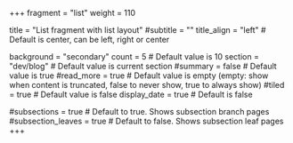 +++
fragment = "list"
weight = 110

title = "List fragment with list layout"
#subtitle = ""
title_align = "left" # Default is center, can be left, right or center

background = "secondary"
count = 5 # Default value is 10
section = "dev/blog" # Default value is current section
#summary = false # Default value is true
#read_more = true # Default value is empty (empty: show when content is truncated, false to never show, true to always show)
#tiled = true # Default value is false
display_date = true # Default is false

#subsections = true # Default to true. Shows subsection branch pages
#subsection_leaves = true # Default to false. Shows subsection leaf pages
+++
